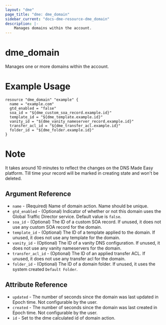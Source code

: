 ```yaml
---
layout: "dme"
page_title: "dme: dme_domain"
sidebar_current: "docs-dme-resource-dme_domain"
description: |-
    Manages domains within the account.
---
```


# dme_domain #
Manages one or more domains within the account.

# Example Usage #
```hcl
resource "dme_domain" "example" {
  name = "example.com"
  gtd_enabled = "false"
  soa_id = "${dme_custom_soa_record.example.id}"
  template_id = "${dme_template.example.id}"
  vanity_id = "${dme_vanity_nameserver_record.example.id}"
  transfer_acl_id = "${dme_transfer_acl.example.id}"
  folder_id = "${dme_folder.example.id}"
}

```

# Note #
It takes around 10 minutes to reflect the changes on the DNS Made Easy platform. Till time your record will be marked in creating state and won't be deleted.

## Argument Reference ##
* `name` - (Required) Name of domain action. Name should be unique.
* `gtd_enabled` - (Optional) Indicator of whether or not this domain uses the Global Traffic Director service. Default value is `false`.
* `soa_id` - (Optional) The ID of a custom SOA record. If unused, it does not use any custom SOA record for the domain.
* `template_id` - (Optional) The ID of a template applied to the domain. If unused, it does not use any template for the domain.
* `vanity_id` - (Optional) The ID of a vanity DNS configuration. If unused, it does not use any vanity nameservers for the domain.
* `transfer_acl_id` - (Optional) The ID of an applied transfer ACL. If unused, it does not use any transfer acl for the domain.
* `folder_id` - (Optional) The ID of a domain folder. If unused, it uses the system created `Default Folder`.

## Attribute Reference ##
* `updated` - The number of seconds since the domain
was last updated in Epoch time. Not configurable by the user.
* `created` - The number of seconds since the domain
was last created in Epoch time. Not configurable by the user.
* `id` - Set to the dme calculated id of domain action.